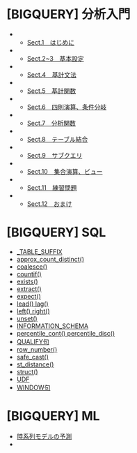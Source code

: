 # [BIGQUERY] 分析入門
- - [Sect.1　はじめに](google_bigquery)
- - [Sect.2~3　基本設定](google_bigquery_2_3)
- - [Sect.4　基計文法](google_bigquery_4)
- - [Sect.5　基計関数](google_bigquery_5)
- - [Sect.6　四則演算、条件分岐](google_bigquery_6)
- - [Sect.7　分析関数](google_bigquery_7)
- - [Sect.8　テーブル結合](google_bigquery_8)
- - [Sect.9　サブクエリ](google_bigquery_9)
- - [Sect.10　集合演算、ビュー](google_bigquery_10)
- - [Sect.11　練習問題](google_bigquery_11)
- - [Sect.12　おまけ](google_bigquery_12)


# [BIGQUERY] SQL
- [_TABLE_SUFFIX](sql_table_suffix)
- [approx_count_distinct()](sql_approx_count_distinct)
- [coalesce()](sql_coalesce)
- [countif()](sql_countif)
- [exists()](sql_exists)
- [extract()](sql_extract)
- [expect()](sql_expect)
- [lead() lag()](sql_lead)
- [left() right()](sql_left_right)
- [unset()](sql_unset)
- [INFORMATION_SCHEMA](sql_information_schema)
- [percentile_cont() percentile_disc()](sql_percentile)
- [QUALIFY句](sql_qualify)
- [row_number()](sql_row_number)
- [safe_cast()](sql_safe_cast)
- [st_distance()](sql_st_distance)
- [struct()](sql_struct)
- [UDF](sql_udf)
- [WINDOW句](sql_window)


# [BIGQUERY] ML
- [時系列モデルの予測](ml_time_series)
- []()

